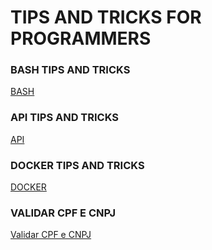 # TIPS AND TRICKS FOR PROGRAMMERS

### BASH TIPS AND TRICKS
[BASH](BASH.md)

### API TIPS AND TRICKS
[API](API.md)

### DOCKER TIPS AND TRICKS
[DOCKER](DOCKER.md)

### VALIDAR CPF E CNPJ
[Validar CPF e CNPJ](Validar-CPF-CNPJ.md)
